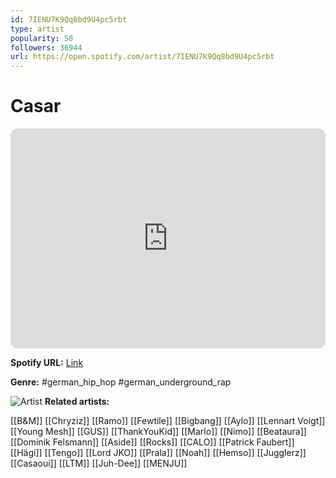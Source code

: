 ```yaml
---
id: 7IENU7K9Qq8bd9U4pc5rbt
type: artist
popularity: 58
followers: 36944
url: https://open.spotify.com/artist/7IENU7K9Qq8bd9U4pc5rbt
---
```

# Casar

<iframe style="border-radius:12px" src="https://open.spotify.com/embed/artist/7IENU7K9Qq8bd9U4pc5rbt" width="100%" height="352" frameBorder="0" allowfullscreen="" allow="autoplay; clipboard-write; encrypted-media; fullscreen; picture-in-picture" loading="lazy"></iframe>

**Spotify URL:** [Link](https://open.spotify.com/artist/7IENU7K9Qq8bd9U4pc5rbt)

**Genre:**  #german_hip_hop #german_underground_rap

![Artist](https://i.scdn.co/image/ab6761610000e5ebc4c6a3ff37869ced48336d70)
**Related artists:**

[[B&M]]
[[Chryziz]]
[[Ramo]]
[[Fewtile]]
[[Bigbang]]
[[Aylo]]
[[Lennart Voigt]]
[[Young Mesh]]
[[GUS]]
[[ThankYouKid]]
[[Marlo]]
[[Nimo]]
[[Beataura]]
[[Dominik Felsmann]]
[[Aside]]
[[Rocks]]
[[CALO]]
[[Patrick Faubert]]
[[Hägi]]
[[Tengo]]
[[Lord JKO]]
[[Prala]]
[[Noah]]
[[Hemso]]
[[Jugglerz]]
[[Casaoui]]
[[LTM]]
[[Juh-Dee]]
[[MENJU]]
